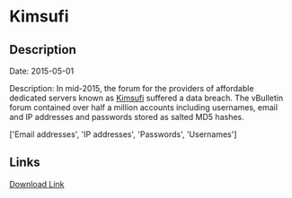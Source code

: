 # Kimsufi

## Description

Date: 2015-05-01

Description:
In mid-2015, the forum for the providers of affordable dedicated servers known as <a href="https://www.kimsufi.com" target="_blank" rel="noopener">Kimsufi</a> suffered a data breach. The vBulletin forum contained over half a million accounts including usernames, email and IP addresses and passwords stored as salted MD5 hashes.


['Email addresses', 'IP addresses', 'Passwords', 'Usernames']

## Links

[Download Link](https://link-to.net/1229997/697.0502163750682/dynamic/?r=aHR0cHM6Ly93d3cubWVkaWFmaXJlLmNvbS92aWV3Lzk1N2kzZUYzTUhndFhGQi9raW1zdWZpLmNvbS9maWxl)